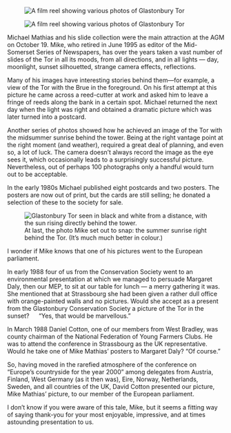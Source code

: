 <div class="multipic">
<figure>
<img src="../mathias1.jpg" alt="A film reel showing various photos of Glastonbury Tor">
</figure>
<figure>
<img src="../mathias2.jpg" alt="A film reel showing various photos of Glastonbury Tor">
</figure>
</div>

Michael Mathias and his slide collection were the main attraction at the
AGM on October 19. Mike, who retired in June 1995 as editor of the
Mid-Somerset Series of Newspapers, has over the years taken a vast
number of slides of the Tor in all its moods, from all directions, and
in all lights — day, moonlight, sunset silhouetted, strange camera
effects, reflections.

Many of his images have interesting stories behind them—for example, a
view of the Tor with the Brue in the foreground. On his first attempt at
this picture he came across a reed-cutter at work and asked him to leave
a fringe of reeds along the bank in a certain spot. Michael returned the
next day when the light was right and obtained a dramatic picture which
was later turned into a postcard.

Another series of photos showed how he achieved an image of the Tor
with the midsummer sunrise behind the tower. Being at the right vantage
point at the right moment (and weather), required a great deal of
planning, and even so, a lot of luck. The camera doesn’t always record
the image as the eye sees it, which occasionally leads to a surprisingly
successful picture. Nevertheless, out of perhaps 100 photographs only a
handful would turn out to be acceptable.

In the early 1980s Michael published eight postcards and two posters.
The posters are now out of print, but the cards are still selling; he
donated a selection of these to the society for sale.

<figure>
<img src="../mathias-tor-sunrise.jpg" alt="Glastonbury Tor seen in black and white from a distance, with the sun rising directly behind the tower.">
<figcaption>
At last, the photo Mike set out to snap: the summer sunrise right behind the Tor. (It’s much much better in colour.)
</figcaption>
</figure>

I wonder if Mike knows that one of his pictures went to the European
parliament.

In early 1988 four of us from the Conservation Society went to an
environmental presentation at which we managed to persuade Margaret
Daly, then our MEP, to sit at our table for lunch — a merry gathering it
was. She mentioned that at Strassbourg she had been given a rather dull
office with orange-painted walls and no pictures. Would she accept as a
present from the Glastonbury Conservation Society a picture of the Tor
in the sunset?   “Yes, that would be marvellous.”

In March 1988 Daniel Cotton, one of our members from West Bradley, was
county chairman of the National Federation of Young Farmers Clubs. He
was to attend the conference in Strassbourg as the UK representative.
Would he take one of Mike Mathias’ posters to Margaret Daly? “Of
course.”

So, having moved in the rarefied atmosphere of the conference on
“Europe’s countryside for the year 2000” among delegates from Austria,
Finland, West Germany (as it then was), Eire, Norway, Netherlands,
Sweden, and all countries of the UK, David Cotton presented our picture,
Mike Mathias’ picture, to our member of the European parliament.

I don’t know if you were aware of this tale, Mike, but it seems a
fitting way of saying thank-you for your most enjoyable, impressive, and
at times astounding presentation to us.
